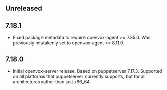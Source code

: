 ## Unreleased

## 7.18.1
* Fixed package metadata to require openvox-agent >= 7.35.0. Was previously mistakenly set to openvox-agent >= 8.11.0.

## 7.18.0
* Initial openvox-server release. Based on puppetserver 7.17.3. Supported on all platforms that puppetserver currently supports, but for all architectures rather than just x86_64.
